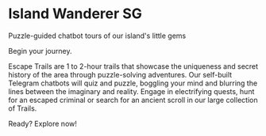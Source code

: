 # Island Wanderer SG
Puzzle-guided chatbot tours of our island's little gems

Begin your journey.

Escape Trails are 1 to 2-hour trails that showcase the uniqueness and secret history of the area through puzzle-solving adventures. Our self-built Telegram chatbots will quiz and puzzle, boggling your mind and blurring the lines between the imaginary and reality. Engage in electrifying quests, hunt for an escaped criminal or search for an ancient scroll in our large collection of Trails. 

Ready? Explore now!

<div id="my-store-29624007"></div>
<div>
<script data-cfasync="false" type="text/javascript" src="https://app.ecwid.com/script.js?29624007&data_platform=code&data_date=2021-09-13" charset="utf-8"></script><script type="text/javascript"> xProductBrowser("categoriesPerRow=3","views=grid(20,3) list(60) table(60)","categoryView=grid","searchView=list","id=my-store-29624007");</script>
</div>

